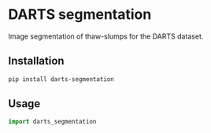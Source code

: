 # DARTS segmentation

Image segmentation of thaw-slumps for the DARTS dataset.

## Installation

```sh
pip install darts-segmentation
```

## Usage

```py
import darts_segmentation
```
